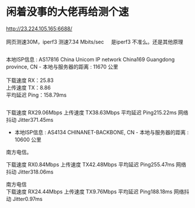 # 闲着没事的大佬再给测个速


http://23.224.105.165:6688/<br />
<br />
网页测速30M，iperf3 测速7.34 Mbits/sec&nbsp; &nbsp;&nbsp;&nbsp;是iperf3 不准么。还是其他原理

<img id="aimg_m9ehA" onclick="zoom(this, this.src, 0, 0, 0)" class="zoom" src="https://s1.ax1x.com/2020/11/01/Bw8zcV.png" onmouseover="img_onmouseoverfunc(this)" onload="thumbImg(this)" border="0" alt="" />

本地ISP信息 : AS17816 China Unicom IP network China169 Guangdong province, CN - 本地与服务器的距离 : 11670 公里<br />
<br />
下载速度 RX：25.83<br />
上传速度 TX：8.86<br />
平均延迟 Ping：158.79ms

<img id="aimg_hB3u8" onclick="zoom(this, this.src, 0, 0, 0)" class="zoom" src="https://s1.ax1x.com/2020/11/01/BwGoCR.md.png" onmouseover="img_onmouseoverfunc(this)" onload="thumbImg(this)" border="0" alt="" />

下载速度 RX29.06Mbps 上传速度 TX38.63Mbps 平均延迟 Ping215.22ms 网络抖动 Jitter371.45ms<br />
- 本地ISP信息 : AS4134 CHINANET-BACKBONE, CN - 本地与服务器的距离 : 10600 公里<img id="aimg_acHj0" onclick="zoom(this, this.src, 0, 0, 0)" class="zoom" src="https://cdn.jsdelivr.net/gh/hishis/forum-master/public/images/patch.gif" onmouseover="img_onmouseoverfunc(this)" onload="thumbImg(this)" border="0" alt="" />

南方电信。<br />
<img id="aimg_wnyoL" onclick="zoom(this, this.src, 0, 0, 0)" class="zoom" src="https://tu.i3.pw/imgs/2020/11/902f989cd3f79862.png" onmouseover="img_onmouseoverfunc(this)" onload="thumbImg(this)" border="0" alt="" />

下载速度 RX0.84Mbps 上传速度 TX42.48Mbps 平均延迟 Ping255.47ms 网络抖动 Jitter318.06ms

南方电信<br />
下载速度 RX24.44Mbps 上传速度 TX9.76Mbps 平均延迟 Ping188.18ms 网络抖动 Jitter0.97ms

<img id="aimg_pNcOR" onclick="zoom(this, this.src, 0, 0, 0)" class="zoom" src="https://p.pstatp.com/origin/13723000274d2afcebadb" onmouseover="img_onmouseoverfunc(this)" onload="thumbImg(this)" border="0" alt="" />

<img id="aimg_S5HoC" onclick="zoom(this, this.src, 0, 0, 0)" class="zoom" src="https://i.loli.net/2020/11/01/fwG42WQnV9vyZTo.jpg" onmouseover="img_onmouseoverfunc(this)" onload="thumbImg(this)" border="0" alt="" /><img id="aimg_CmAqA" onclick="zoom(this, this.src, 0, 0, 0)" class="zoom" src="https://cdn.jsdelivr.net/gh/hishis/forum-master/public/images/patch.gif" onmouseover="img_onmouseoverfunc(this)" onload="thumbImg(this)" border="0" alt="" />
